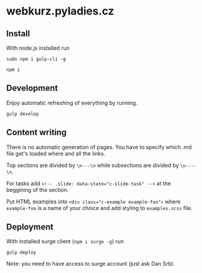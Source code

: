 # webkurz.pyladies.cz


## Install

With node.js installed run

```shell
sudo npm i gulp-cli -g
```

```shell
npm i
```


## Development

Enjoy automatic refreshing of everything by running.

```shell
gulp develop
```

## Content writing

There is no automatic generation of pages. You have to specify which .md file get's loaded where and all the links.

Top sections are divided by `\n---\n` while subsections are divided by `\n----\n`.
 
For tasks add `<!-- .slide: data-state="c-slide-task" -->` at the beggining of the section.

Put HTML examples into `<div class="c-example example-foo">` where `example-foo` is a name of your choice and add styling to `examples.scss` file.



## Deployment

With installed surge client (`npm i surge -g`) run

```shell
gulp deploy
```

Note: you need to have access to surge account (just ask Dan Srb).
